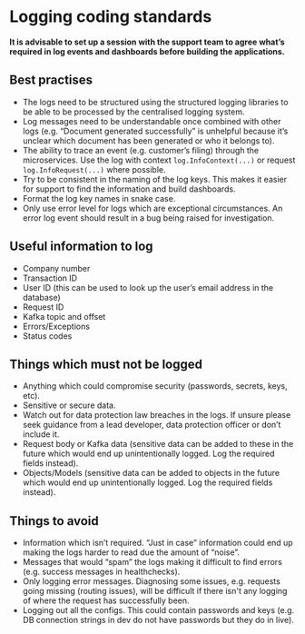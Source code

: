 # Logging coding standards

**It is advisable to set up a session with the support team to agree what’s required in log events and dashboards before building the applications.**

## Best practises

* The logs need to be structured using the structured logging libraries to be able to be processed by the centralised logging system.
* Log messages need to be understandable once combined with other logs (e.g. “Document generated successfully” is unhelpful because it’s unclear which document has been generated or who it belongs to).
* The ability to trace an event (e.g. customer’s filing) through the microservices. Use the log with context `log.InfoContext(...)` or request `log.InfoRequest(...)` where possible.
* Try to be consistent in the naming of the log keys. This makes it easier for support to find the information and build dashboards.
* Format the log key names in snake case.
* Only use error level for logs which are exceptional circumstances. An error log event should result in a bug being raised for investigation.

## Useful information to log

* Company number
* Transaction ID
* User ID (this can be used to look up the user’s email address in the database)
* Request ID
* Kafka topic and offset
* Errors/Exceptions
* Status codes

## Things which must not be logged

* Anything which could compromise security (passwords, secrets, keys, etc).
* Sensitive or secure data.
* Watch out for data protection law breaches in the logs. If unsure please seek guidance from a lead developer, data protection officer or don’t include it.
* Request body or Kafka data (sensitive data can be added to these in the future which would end up unintentionally logged. Log the required fields instead).
* Objects/Models (sensitive data can be added to objects in the future which would end up unintentionally logged. Log the required fields instead).

## Things to avoid

* Information which isn’t required. “Just in case” information could end up making the logs harder to read due the amount of “noise”.
* Messages that would “spam” the logs making it difficult to find errors (e.g. success messages in healthchecks).
* Only logging error messages. Diagnosing some issues, e.g. requests going missing (routing issues), will be difficult if there isn't any logging of where the request has successfully been.
* Logging out all the configs. This could contain passwords and keys (e.g. DB connection strings in dev do not have passwords but they do in live).